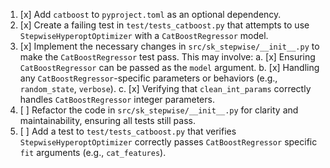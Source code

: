 1. [x] Add `catboost` to `pyproject.toml` as an optional dependency.
2. [x] Create a failing test in `test/tests_catboost.py` that attempts to use `StepwiseHyperoptOptimizer` with a `CatBoostRegressor` model.
3. [x] Implement the necessary changes in `src/sk_stepwise/__init__.py` to make the `CatBoostRegressor` test pass. This may involve:
    a. [x] Ensuring `CatBoostRegressor` can be passed as the `model` argument.
    b. [x] Handling any `CatBoostRegressor`-specific parameters or behaviors (e.g., `random_state`, `verbose`).
    c. [x] Verifying that `clean_int_params` correctly handles `CatBoostRegressor` integer parameters.
4. [ ] Refactor the code in `src/sk_stepwise/__init__.py` for clarity and maintainability, ensuring all tests still pass.
5. [ ] Add a test to `test/tests_catboost.py` that verifies `StepwiseHyperoptOptimizer` correctly passes `CatBoostRegressor` specific `fit` arguments (e.g., `cat_features`).
